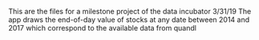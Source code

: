 This are the files for a milestone project of the data incubator 3/31/19
The app draws the end-of-day value of stocks at any date between 2014 and 2017 which correspond to the available data from quandl
